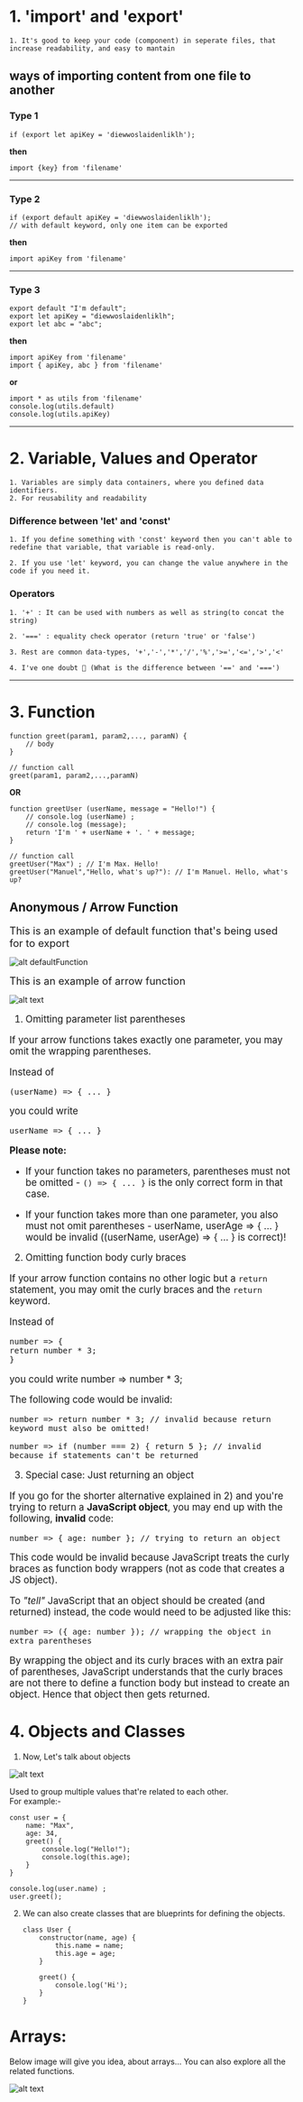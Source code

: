 # 1. 'import' and 'export' 
    1. It's good to keep your code (component) in seperate files, that increase readability, and easy to mantain

## ways of importing content from one file to another

### Type 1

    if (export let apiKey = 'diewwoslaidenliklh'); 
**then**

    import {key} from 'filename'
<hr>

### Type 2

    if (export default apiKey = 'diewwoslaidenliklh'); 
    // with default keyword, only one item can be exported 
**then**

    import apiKey from 'filename'
<hr>

### Type 3

    export default "I'm default";
    export let apiKey = "diewwoslaidenliklh";
    export let abc = "abc";

**then**

    import apiKey from 'filename'
    import { apiKey, abc } from 'filename'

**or**

    import * as utils from 'filename'
    console.log(utils.default)
    console.log(utils.apiKey)
<hr>
 
# 2. Variable, Values and Operator

    1. Variables are simply data containers, where you defined data identifiers.
    2. For reusability and readability

### Difference between 'let' and 'const'

    1. If you define something with 'const' keyword then you can't able to redefine that variable, that variable is read-only.
    
    2. If you use 'let' keyword, you can change the value anywhere in the code if you need it.

### Operators

    1. '+' : It can be used with numbers as well as string(to concat the string)

    2. '===' : equality check operator (return 'true' or 'false')

    3. Rest are common data-types, '+','-','*','/','%','>=','<=','>','<'

    4. I've one doubt 🤔 (What is the difference between '==' and '===')
<hr>

# 3. Function 

    function greet(param1, param2,..., paramN) {
        // body
    }

    // function call
    greet(param1, param2,...,paramN) 

**OR**

    function greetUser (userName, message = "Hello!") {
        // console.log (userName) ;
        // console.log (message);
        return 'I'm ' + userName + '. ' + message;
    }

    // function call
    greetUser("Max") ; // I'm Max. Hello!
    greetUser("Manuel","Hello, what's up?"): // I'm Manuel. Hello, what's up?

## Anonymous / Arrow Function

<span style="font-size:1.3em;">This is an example of default function that's being used for to export</span>

![alt defaultFunction](defaultFunc.png)

<span style="font-size:1.3em;">This is an example of arrow function</span>

![alt text](arrowFunc.png)

<span style="font-size:1.2em;">

1) Omitting parameter list parentheses

If your arrow functions takes exactly one parameter, you may omit the wrapping parentheses.

Instead of

    (userName) => { ... }

you could write

    userName => { ... }

**Please note:**

* If your function takes no parameters, parentheses must not be omitted - `() => { ... }` is the only correct form in that case.

* If your function takes more than one parameter, you also must not omit parentheses - userName, userAge => { ... } would be invalid ((userName, userAge) => { ... } is correct)!

2) Omitting function body curly braces

If your arrow function contains no other logic but a `return` statement, you may omit the curly braces and the `return` keyword.

Instead of

    number => { 
    return number * 3;
    }

you could write
    number => number * 3;

The following code would be invalid:

    number => return number * 3; // invalid because return keyword must also be omitted!

    number => if (number === 2) { return 5 }; // invalid because if statements can't be returned

3) Special case: Just returning an object

If you go for the shorter alternative explained in 2) and you're trying to return a **JavaScript object**, you may end up with the following, **invalid** code:

    number => { age: number }; // trying to return an object

This code would be invalid because JavaScript treats the curly braces as function body wrappers (not as code that creates a JS object).

To *"tell"* JavaScript that an object should be created (and returned) instead, the code would need to be adjusted like this:

    number => ({ age: number }); // wrapping the object in extra parentheses

By wrapping the object and its curly braces with an extra pair of parentheses, JavaScript understands that the curly braces are not there to define a function body but instead to create an object. Hence that object then gets returned.

</span>

# 4. Objects and Classes

1. Now, Let's talk about objects

![alt text](values.png)

Used to group multiple values that're related to each other.  
For example:-
    
    const user = {
        name: "Max",
        age: 34,
        greet() {
            console.log("Hello!");
            console.log(this.age);
        }
    }

    console.log(user.name) ;
    user.greet();
    
2. We can also create classes that are blueprints for defining the objects.
    ```
    class User {
        constructor(name, age) {
            this.name = name;
            this.age = age;
        }

        greet() {
            console.log('Hi');
        }
    }
    ```

# Arrays:

Below image will give you idea, about arrays...
You can also explore all the related functions.

![alt text](arrays.png)